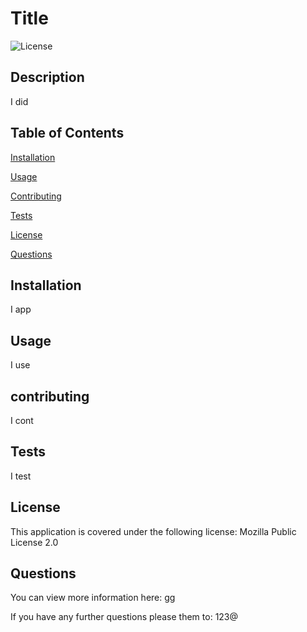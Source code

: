 


  
  
# Title

  ![License](https://img.shields.io/badge/license-Mozilla-green)


  ## Description

  I did

  ## Table of Contents

  [Installation](#installation)

  [Usage](#usage)

  [Contributing](#contributing)

  [Tests](#tests)

  [License](#license)

  [Questions](#questions)

  ## Installation

  I app

  ## Usage

  I use

  ## contributing

  I cont

  ## Tests

  I test

  ## License

  This application is covered under the following license: Mozilla Public License 2.0

  ## Questions

   You can view more information here: gg

  

  If you have any further questions please them to: 123@

  